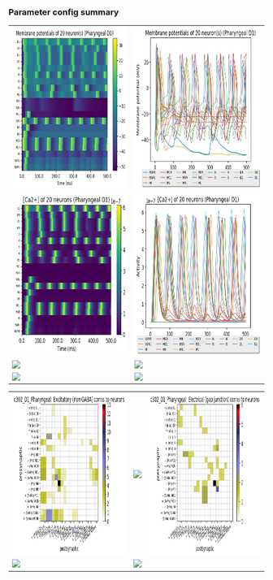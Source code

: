 ### Parameter config summary 
<table>

<tr>
  <td><a href="neurons_D1_Pharyngeal.png"><img alt=" " src="neurons_D1_Pharyngeal.png" height="320"/></a></td>
  <td><a href="traces_neuron_Pharyngeal_D1.png"><img alt=" " src="traces_neuron_Pharyngeal_D1.png" height="320"/></a></td>
</tr>

<tr>
  <td><a href="neuron_activity_D1_Pharyngeal.png"><img alt=" " src="neuron_activity_D1_Pharyngeal.png" height="320"/></a></td>
  <td><a href="traces_neuron_activity_Pharyngeal_D1.png"><img alt=" " src="traces_neuron_activity_Pharyngeal_D1.png" height="320"/></a></td>
</tr>

<tr>
  <td><a href="muscles_D1_Pharyngeal.png"><img alt=" " src="muscles_D1_Pharyngeal.png" height="320"/></a></td>
  <td><a href="traces_muscles_Pharyngeal_D1.png"><img alt=" " src="traces_muscles_Pharyngeal_D1.png" height="320"/></a></td>
</tr>

<tr>
  <td><a href="muscle_activity_D1_Pharyngeal.png"><img alt=" " src="muscle_activity_D1_Pharyngeal.png" height="320"/></a></td>
  <td><a href="traces_muscles_activity_Pharyngeal_D1.png"><img alt=" " src="traces_muscles_activity_Pharyngeal_D1.png" height="320"/></a></td>
</tr>
</table>
<table>

<tr><td><a href="c302_D1_Pharyngeal_exc_to_neurons.png"><img alt=" " src="c302_D1_Pharyngeal_exc_to_neurons.png" height="320"/></a></td>

  <td><a href="c302_D1_Pharyngeal_inh_to_neurons.png"><img alt=" " src="c302_D1_Pharyngeal_inh_to_neurons.png" height="320"/></a></td>

  <td><a href="c302_D1_Pharyngeal_elec_neurons_neurons.png"><img alt=" " src="c302_D1_Pharyngeal_elec_neurons_neurons.png" height="320"/></a></td></tr>

<tr><td><a href="c302_D1_Pharyngeal_exc_to_muscles.png"><img alt=" " src="c302_D1_Pharyngeal_exc_to_muscles.png" height="320"/></a></td>

  <td><a href="c302_D1_Pharyngeal_inh_to_muscles.png"><img alt=" " src="c302_D1_Pharyngeal_inh_to_muscles.png" height="320"/></a></td></tr>
</table>
